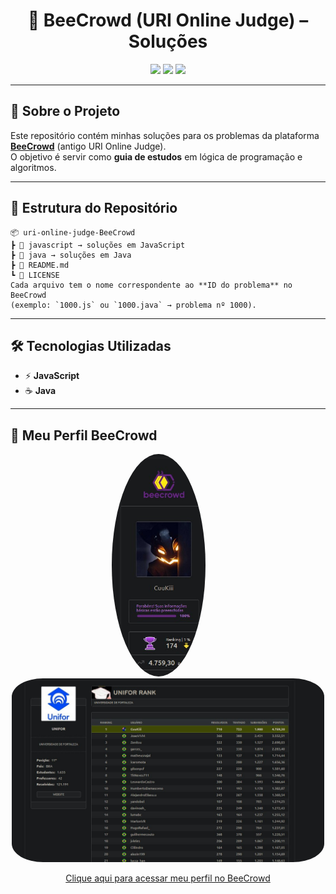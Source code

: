 <h1 align="center">🐝 BeeCrowd (URI Online Judge) – Soluções</h1>

<p align="center">
  <img src="https://img.shields.io/badge/linguagens-JavaScript%20%7C%20Java-blue?style=for-the-badge"/>
  <img src="https://img.shields.io/badge/status-em%20progresso-yellow?style=for-the-badge"/>
  <img src="https://img.shields.io/github/last-commit/CuuKiii/uri-online-judge-BeeCrowd?style=for-the-badge"/>
</p>

---

## 📌 Sobre o Projeto
Este repositório contém minhas soluções para os problemas da plataforma **[BeeCrowd](https://www.beecrowd.com.br/judge/pt)** (antigo URI Online Judge).  
O objetivo é servir como **guia de estudos** em lógica de programação e algoritmos.

---

## 📂 Estrutura do Repositório
```
📦 uri-online-judge-BeeCrowd
┣ 📂 javascript → soluções em JavaScript
┣ 📂 java → soluções em Java
┣ 📜 README.md
┗ 📜 LICENSE
Cada arquivo tem o nome correspondente ao **ID do problema** no BeeCrowd  
(exemplo: `1000.js` ou `1000.java` → problema nº 1000).
```
---

## 🛠️ Tecnologias Utilizadas
- ⚡ **JavaScript**  
- ☕ **Java**

---

## 👤 Meu Perfil BeeCrowd

<p align="center">
  <a href="https://www.beecrowd.com.br/judge/pt/profile/619634">
   <img src="assets/profile.jpg" alt="Foto de Perfil BeeCrowd" width="150" style="border-radius:50%; margin-right: 30px"/>
  </a>
  <a href="https://judge.beecrowd.com/pt/users/university/unifor">
    <img src="assets/rank.jpg" alt="Rank BeeCrowd" width="500" style="border-radius:10%;"/>
  </a>
</p>

<p align="center">
  <a href="https://www.beecrowd.com.br/judge/pt/profile/619634">Clique aqui para acessar meu perfil no BeeCrowd</a>
</p>
 
